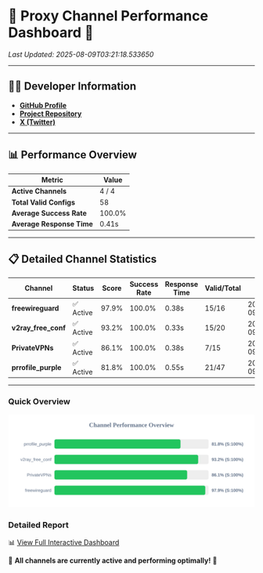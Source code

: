 # 🌟 Proxy Channel Performance Dashboard 🌟

_Last Updated: 2025-08-09T03:21:18.533650_

---

## 👩‍💻 Developer Information

- **[GitHub Profile](https://github.com/4n0nymou3)**  
- **[Project Repository](https://github.com/4n0nymou3/multi-proxy-config-fetcher)**  
- **[X (Twitter)](https://x.com/4n0nymou3)**  

---

## 📊 Performance Overview

| Metric                | Value       |
|-----------------------|-------------|
| **Active Channels**   | 4 / 4       |
| **Total Valid Configs** | 58          |
| **Average Success Rate** | 100.0%      |
| **Average Response Time** | 0.41s       |

---

## 📋 Detailed Channel Statistics

| Channel          | Status     | Score  | Success Rate | Response Time | Valid/Total | Last Success               |
|------------------|------------|--------|--------------|---------------|-------------|----------------------------|
| **freewireguard**  | ✅ Active  | 97.9%  | 100.0% | 0.38s         | 15/16       | 2025-08-09T03:21:18.532110 |
| **v2ray_free_conf**  | ✅ Active  | 93.2%  | 100.0% | 0.33s         | 15/20       | 2025-08-09T03:21:17.708562 |
| **PrivateVPNs**  | ✅ Active  | 86.1%  | 100.0% | 0.38s         | 7/15       | 2025-08-09T03:21:18.128742 |
| **prrofile_purple**  | ✅ Active  | 81.8%  | 100.0% | 0.55s         | 21/47       | 2025-08-09T03:21:17.306052 |

---

### Quick Overview
<div align="center">
  <a href="https://raw.githubusercontent.com/nullluser/NullRepo/refs/heads/main/assets/channel_stats_chart.svg">
    <img src="https://raw.githubusercontent.com/nullluser/NullRepo/refs/heads/main/assets/channel_stats_chart.svg" alt="Source Performance Statistics" width="800">
  </a>
</div>

### Detailed Report
📊 [View Full Interactive Dashboard](https://htmlpreview.github.io/?https://github.com/nullluser/NullRepo/blob/main/assets/performance_report.html)

🎉 **All channels are currently active and performing optimally!** 🎉

